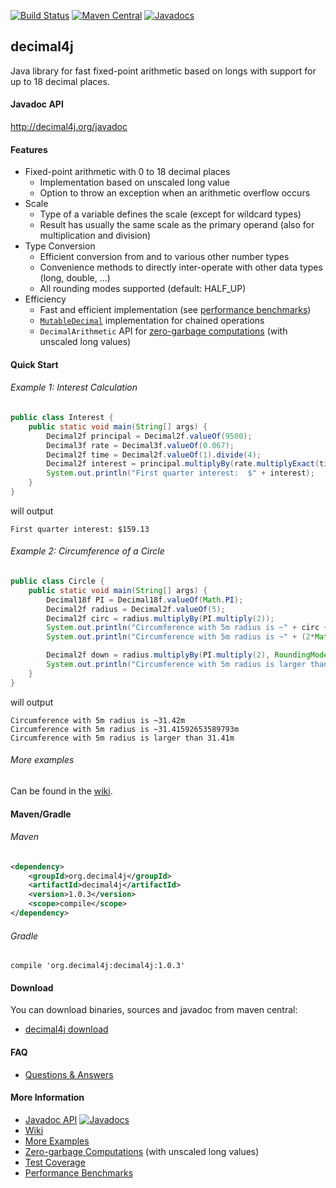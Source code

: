 [![Build Status](https://travis-ci.org/tools4j/decimal4j.svg?branch=master)](https://travis-ci.org/tools4j/decimal4j)
[![Maven Central](https://img.shields.io/maven-central/v/org.decimal4j/decimal4j.svg)](https://maven.org/search?q=decimal4j)
[![Javadocs](http://www.javadoc.io/badge/org.decimal4j/decimal4j.svg)](http://www.javadoc.io/doc/org.decimal4j/decimal4j)

## decimal4j
Java library for fast fixed-point arithmetic based on longs with support for up to 18 decimal places.

#### Javadoc API
http://decimal4j.org/javadoc

#### Features
 - Fixed-point arithmetic with 0 to 18 decimal places
   - Implementation based on unscaled long value
   - Option to throw an exception when an arithmetic overflow occurs
 - Scale
   - Type of a variable defines the scale (except for wildcard types)
   - Result has usually the same scale as the primary operand (also for multiplication and division)
 - Type Conversion
   - Efficient conversion from and to various other number types
   - Convenience methods to directly inter-operate with other data types (long, double, ...)
   - All rounding modes supported (default: HALF_UP)
 - Efficiency
   - Fast and efficient implementation (see [performance benchmarks](https://github.com/tools4j/decimal4j/wiki/Performance))
   - [`MutableDecimal`](https://github.com/tools4j/decimal4j/wiki/Examples#example-3-mean-and-standard-deviation-with-mutabledecimal) implementation for chained operations
   - `DecimalArithmetic`  API for [zero-garbage computations](https://github.com/tools4j/decimal4j/wiki/DecimalArithmetic-API) (with unscaled long values)

#### Quick Start

###### Example 1: Interest Calculation
```java
public class Interest {
	public static void main(String[] args) {
		Decimal2f principal = Decimal2f.valueOf(9500);
		Decimal3f rate = Decimal3f.valueOf(0.067);
		Decimal2f time = Decimal2f.valueOf(1).divide(4);
		Decimal2f interest = principal.multiplyBy(rate.multiplyExact(time));
		System.out.println("First quarter interest:  $" + interest);
	}
}
```

will output
```
First quarter interest: $159.13
```

###### Example 2: Circumference of a Circle
```java
public class Circle {
	public static void main(String[] args) {
		Decimal18f PI = Decimal18f.valueOf(Math.PI);
		Decimal2f radius = Decimal2f.valueOf(5);
		Decimal2f circ = radius.multiplyBy(PI.multiply(2));
		System.out.println("Circumference with 5m radius is ~" + circ + "m");
		System.out.println("Circumference with 5m radius is ~" + (2*Math.PI * 5) + "m");

		Decimal2f down = radius.multiplyBy(PI.multiply(2), RoundingMode.DOWN);
		System.out.println("Circumference with 5m radius is larger than " + down + "m");
	}
}
```

will output
```
Circumference with 5m radius is ~31.42m
Circumference with 5m radius is ~31.41592653589793m
Circumference with 5m radius is larger than 31.41m
```

###### More examples
Can be found in the [wiki](https://github.com/tools4j/decimal4j/wiki/Examples).

#### Maven/Gradle

###### Maven
```xml
<dependency>
	<groupId>org.decimal4j</groupId>
	<artifactId>decimal4j</artifactId>
	<version>1.0.3</version>
	<scope>compile</scope>
</dependency>
```

###### Gradle
```
compile 'org.decimal4j:decimal4j:1.0.3'
```

#### Download
You can download binaries, sources and javadoc from maven central:
* [decimal4j download](https://maven.org/search?q=decimal4j)

#### FAQ
* [Questions & Answers](https://github.com/tools4j/decimal4j/issues?utf8=%E2%9C%93&q=is%3Aissue+label%3Aquestion)

#### More Information
* [Javadoc API](http://decimal4j.org/javadoc) [![Javadocs](http://www.javadoc.io/badge/org.decimal4j/decimal4j.svg)](http://www.javadoc.io/doc/org.decimal4j/decimal4j)
* [Wiki](https://github.com/tools4j/decimal4j/wiki)
* [More Examples](https://github.com/tools4j/decimal4j/wiki/Examples)
* [Zero-garbage Computations](https://github.com/tools4j/decimal4j/wiki/DecimalArithmetic-API) (with unscaled long values)
* [Test Coverage](https://github.com/tools4j/decimal4j/wiki/Test-Coverage)
* [Performance Benchmarks](https://github.com/tools4j/decimal4j/wiki/Performance)
